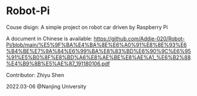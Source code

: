 # Robot-Pi

Couse disign: A simple project on robot car driven by Raspberry Pi

A document in Chinese is available: https://github.com/Addie-020/Robot-Pi/blob/main/%E5%9F%BA%E4%BA%8E%E6%A0%91%E8%8E%93%E6%B4%BE%E7%9A%84%E6%99%BA%E8%83%BD%E6%90%9C%E6%95%91%E5%B0%8F%E8%BD%A6%E8%AE%BE%E8%AE%A1_%E6%B2%88%E4%B9%8B%E5%AE%87_191180106.pdf

Contributor: Zhiyu Shen

2022.03-06 @Nanjing University
